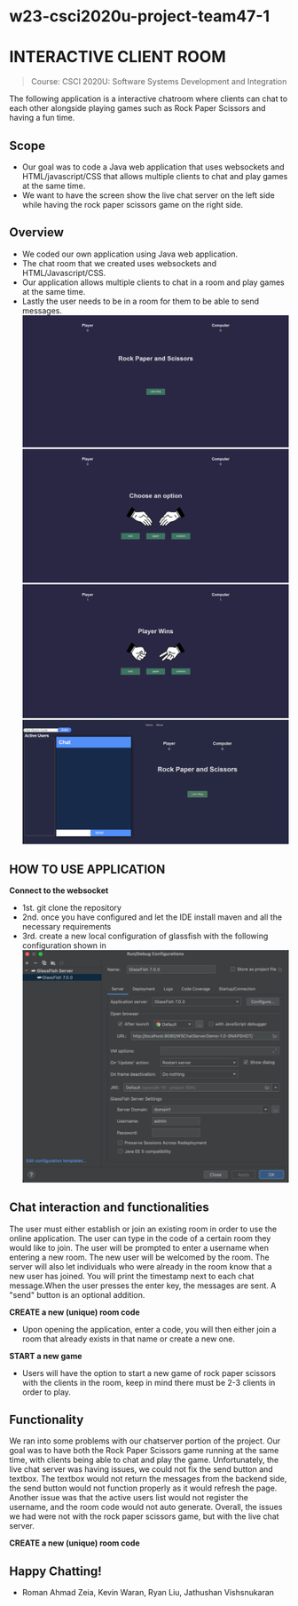 
# w23-csci2020u-project-team47-1

# INTERACTIVE CLIENT ROOM
> Course: CSCI 2020U: Software Systems Development and Integration

The following application is a interactive chatroom where clients can chat to each other alongside playing games such as Rock Paper Scissors and having a fun time.
## Scope
* Our goal was to code a Java web application that uses websockets and HTML/javascript/CSS that allows multiple clients to chat and play games at the same time.
* We want to have the screen show the live chat server on the left side while having the rock paper scissors game on the right side.

## Overview
* We coded our own application using Java web application.
* The chat room that we created uses websockets and HTML/Javascript/CSS.
* Our application allows multiple clients to chat in a room and play games at the same time.
* Lastly the user needs to be in a room for them to be able to send messages.
![img.png](img.png)
![img_1.png](img_1.png)
![img_2.png](img_2.png)
![image.png](image.png)

## HOW TO USE APPLICATION
**Connect to the websocket**
* 1st. git clone the repository
* 2nd. once you have configured and let the IDE install maven and all the necessary requirements
* 3rd. create a new local configuration of glassfish with the following configuration shown in
![img_3.png](img_3.png)


## Chat interaction and functionalities

The user must either establish or join an existing room in order to use the online application. The user can type in the code of a certain room they would like to join.
The user will be prompted to enter a username when entering a new room. The new user will be welcomed by the room. The server will also let individuals who were already in the room know that a new user has joined.
You will print the timestamp next to each chat message.When the user presses the enter key, the messages are sent. A "send" button is an optional addition.

**CREATE a new (unique) room code**
* Upon opening the application, enter a code, you will then either join a room that already exists in that name or create a new one.

**START a new game**
* Users will have the option to start a new game of rock paper scissors with the clients in the room, keep in mind there must be 2-3 clients in order to play.

## Functionality
We ran into some problems with our chatserver portion of the project. Our goal was to have both the Rock Paper Scissors game
running at the same time, with clients being able to chat and play the game. Unfortunately,
the live chat server was having issues, we could not fix the send button and textbox. The textbox would not return the messages from the backend side,
the send button would not function properly as it would refresh the page. Another issue was that the active users list would not register the username, and the room code would not auto generate.
Overall, the issues we had were not with the rock paper scissors game, but with the live chat server.

**CREATE a new (unique) room code**

## Happy Chatting!
- Roman Ahmad Zeia, Kevin Waran, Ryan Liu, Jathushan Vishsnukaran

